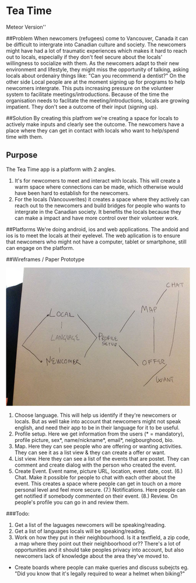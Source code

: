 # Tea Time
Meteor Version''

##Problem
When newcomers (refugees) come to Vancouver, Canada it can be difficult to intergrate into Canadian culture and society. The newcomers might have had a lot of traumatic experiences which makes it hard to reach out to locals, especially if they don't feel secure about the locals' willingness to socialize with them. As the newcomers adapt to their new environment and lifestyle, they might miss the opportunity of talking, asking locals about ordenairy things like: "Can you recommend a dentist?"
On the other side
Local people are at the moment signing up for programs to help newcomers intergrate. This puts increasing pressure on the volunteer system to facilitate meetings/introductions. Because of the time the organisation needs to faclitate the meeting/introductions, locals are growing impatient. They don't see a outcome of their input (signing up).

##Solution
By creating this platfrom we're creating a space for locals to actively make inputs and clearly see the outcome. The newcomers have a place where they can get in contact with locals who want to help/spend time with them.

## Purpose
The Tea Time app is a platform with 2 angles.
1. It's for newcomers to meet and interact with locals. This will create a warm space where connections can be made, which otherwise would have been hard to establish for the newcomers.
2. For the locals (Vancouverites) it creates a space where they actively can reach out to the newcomers and build bridges for people who wants to intergrate in the Canadian society. It benefits the locals because they can make a  impact and have more control over their volunteer work.

##Platforms
We're doing android, ios and web applications.
The andoid and ios is to meet the locals at their eyelevel. The web aplication is to ensure that newcomers who might not have a computer, tablet or smartphone, still can engage on the platform. 

##Wireframes / Paper Prototype

![Alt text](/img/overall.jpg)

1. Choose language. This will help us identify if they're newcomers or locals. But as well take into account that newcomers might not speak english, and need their app to be in their language for it to be useful.
2. Profile setup. Here we get information from the users (* = mandatory), profile picture, sex*, name/nickname*, email*, neigbourghood, bio.
3. Map. Here they can see people who are offering or wanting activities. They can see it as a list view & they can create a offer or want.
4. List view. Here they can see a list of the events that are postet. They can comment and create dialog with the person who created the event.
5. Create Event. Event name, picture URL, location, event date, cost.
(6.) Chat. Make it possible for people to chat with each other about the event. This creates a space where people can get in touch on a more personal level and feel more secure.
(7.) Notifications. Here people can get notified if somebody commented on their event.
(8.) Review. On people's profile you can go in and review them.

###Todo:
1. Get a list of the laguages newcomers will be speaking/reading.
1. Get a list of languages locals will be speaking/reading.
2. Work on how they put in their neighbourhood. Is it a textfield, a zip code, a map where they point out their neighboorhood or?? There's a lot of opportunities and it should take peoples privacy into account, but also newcomers lack of knowledge about the area they've moved to.
- Create boards where people can make queries and discuss subejcts eg. "Did you know that it's legally required to wear a helmet when biking?" 

